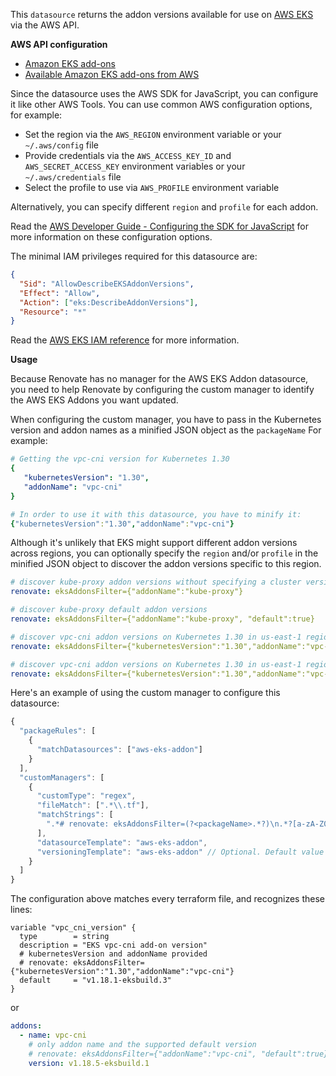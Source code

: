This `datasource` returns the addon versions available for use on [AWS EKS](https://aws.amazon.com/eks/) via the AWS API.

**AWS API configuration**

- [Amazon EKS add-ons](https://docs.aws.amazon.com/eks/latest/userguide/eks-add-ons.html)
- [Available Amazon EKS add-ons from AWS](https://docs.aws.amazon.com/eks/latest/userguide/workloads-add-ons-available-eks.html)

Since the datasource uses the AWS SDK for JavaScript, you can configure it like other AWS Tools.
You can use common AWS configuration options, for example:

- Set the region via the `AWS_REGION` environment variable or your `~/.aws/config` file
- Provide credentials via the `AWS_ACCESS_KEY_ID` and `AWS_SECRET_ACCESS_KEY` environment variables or your `~/.aws/credentials` file
- Select the profile to use via `AWS_PROFILE` environment variable

Alternatively, you can specify different `region` and `profile` for each addon.

Read the [AWS Developer Guide - Configuring the SDK for JavaScript](https://docs.aws.amazon.com/sdk-for-javascript/v3/developer-guide/configuring-the-jssdk.html) for more information on these configuration options.

The minimal IAM privileges required for this datasource are:

```json
{
  "Sid": "AllowDescribeEKSAddonVersions",
  "Effect": "Allow",
  "Action": ["eks:DescribeAddonVersions"],
  "Resource": "*"
}
```

Read the [AWS EKS IAM reference](https://docs.aws.amazon.com/service-authorization/latest/reference/list_amazonelastickubernetesservice.html) for more information.

**Usage**

Because Renovate has no manager for the AWS EKS Addon datasource, you need to help Renovate by configuring the custom manager to identify the AWS EKS Addons you want updated.

When configuring the custom manager, you have to pass in the Kubernetes version and addon names as a minified JSON object as the `packageName`
For example:

```yaml
# Getting the vpc-cni version for Kubernetes 1.30
{
   "kubernetesVersion": "1.30",
   "addonName": "vpc-cni"
}

# In order to use it with this datasource, you have to minify it:
{"kubernetesVersion":"1.30","addonName":"vpc-cni"}
```

Although it's unlikely that EKS might support different addon versions across regions, you can optionally specify the `region` and/or `profile` in the minified JSON object to discover the addon versions specific to this region.

```yaml
# discover kube-proxy addon versions without specifying a cluster version.
renovate: eksAddonsFilter={"addonName":"kube-proxy"}

# discover kube-proxy default addon versions
renovate: eksAddonsFilter={"addonName":"kube-proxy", "default":true}

# discover vpc-cni addon versions on Kubernetes 1.30 in us-east-1 region using environmental AWS credentials.
renovate: eksAddonsFilter={"kubernetesVersion":"1.30","addonName":"vpc-cni","region":"eu-west-1"}

# discover vpc-cni addon versions on Kubernetes 1.30 in us-east-1 region using AWS credentials from `renovate-east` profile.
renovate: eksAddonsFilter={"kubernetesVersion":"1.30","addonName":"vpc-cni","region":"us-east-1","profile":"renovate-east"}
```

Here's an example of using the custom manager to configure this datasource:

```js
{
  "packageRules": [
    {
      "matchDatasources": ["aws-eks-addon"]
    }
  ],
  "customManagers": [
    {
      "customType": "regex",
      "fileMatch": [".*\\.tf"],
      "matchStrings": [
        ".*# renovate: eksAddonsFilter=(?<packageName>.*?)\n.*?[a-zA-Z0-9-_:]*[ ]*?[:|=][ ]*?[\"|']?(?<currentValue>[a-zA-Z0-9-_.]+)[\"|']?.*"
      ],
      "datasourceTemplate": "aws-eks-addon",
      "versioningTemplate": "aws-eks-addon" // Optional. Default value is 'aws-eks-addon'
    }
  ]
}
```

The configuration above matches every terraform file, and recognizes these lines:

```hcl
variable "vpc_cni_version" {
  type        = string
  description = "EKS vpc-cni add-on version"
  # kubernetesVersion and addonName provided
  # renovate: eksAddonsFilter={"kubernetesVersion":"1.30","addonName":"vpc-cni"}
  default     = "v1.18.1-eksbuild.3"
}
```

or

```yml
addons:
  - name: vpc-cni
    # only addon name and the supported default version
    # renovate: eksAddonsFilter={"addonName":"vpc-cni", "default":true}
    version: v1.18.5-eksbuild.1
```
